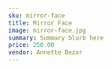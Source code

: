 ```yaml
---
sku: mirror-face
title: Mirror Face
image: mirror-face.jpg
summary: Summary blurb here
price: 250.00
vendor: Annette Bezor
---
```

